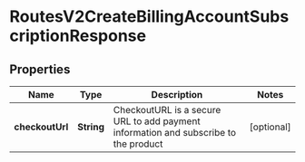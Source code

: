 

# RoutesV2CreateBillingAccountSubscriptionResponse


## Properties

| Name | Type | Description | Notes |
|------------ | ------------- | ------------- | -------------|
|**checkoutUrl** | **String** | CheckoutURL is a secure URL to add payment information and subscribe to the product |  [optional] |



